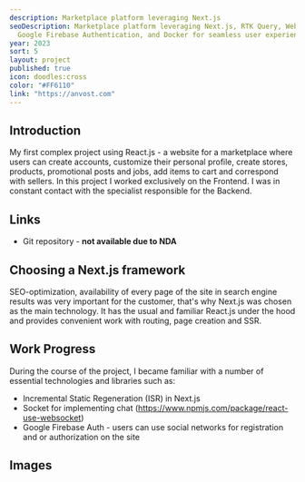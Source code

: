 ```yaml
---
description: Marketplace platform leveraging Next.js
seoDescription: Marketplace platform leveraging Next.js, RTK Query, WebSocket,
  Google Firebase Authentication, and Docker for seamless user experience.
year: 2023
sort: 5
layout: project
published: true
icon: doodles:cross
color: "#FF6110"
link: "https://anvost.com"
---
```


## Introduction

My first complex project using React.js - a website for a marketplace where users can create accounts, customize their personal profile, create stores, products, promotional posts and jobs, add items to cart and correspond with sellers. In this project I worked exclusively on the Frontend. I was in constant contact with the specialist responsible for the Backend.

## Links

- Git repository - **not available due to NDA**

## Choosing a Next.js framework

SEO-optimization, availability of every page of the site in search engine results was very important for the customer, that's why Next.js was chosen as the main technology. It has the usual and familiar React.js under the hood and provides convenient work with routing, page creation and SSR.

## Work Progress

During the course of the project, I became familiar with a number of essential technologies and libraries such as:

- Incremental Static Regeneration (ISR) in Next.js
- Socket for implementing chat (https://www.npmjs.com/package/react-use-websocket)
- Google Firebase Auth - users can use social networks for registration and or authorization on the site

## Images
